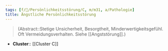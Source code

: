 ```yaml
---
tags: [f/💭/Persönlichkeitsstörung/C, m/m31, a/Pathologie]
title: Ängstliche Persönlichkeitsstörung
---
```

> (Abstract::Stetige Unsicherheit, Besorgtheit, Minderwertigkeitsgefühl. Oft Vermeidungsverhalten. Siehe [[Angststörung]].)
- **Cluster**:: [[Cluster C]]
